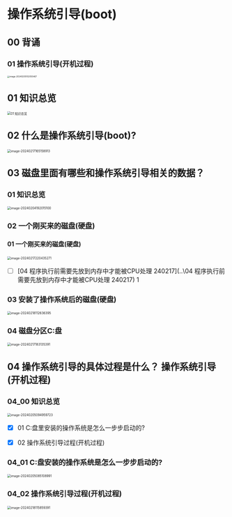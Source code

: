 # 操作系统引导(boot)



## 00 背诵



### 01 操作系统引导(开机过程)

<img src="https://cvp.oss-cn-shanghai.aliyuncs.com/picgo/202402051020698.png" alt="image-20240205102055467" style="zoom: 33%;" />

## 01 知识总览

<img src="https://cvp.oss-cn-shanghai.aliyuncs.com/picgo/202402171650740.png" alt="01 知识总览" style="zoom:50%;" />



## 02 什么是操作系统引导(boot)?

<img src="https://cvp.oss-cn-shanghai.aliyuncs.com/picgo/202402171651973.png" alt="image-20240217165158913" style="zoom:50%;" />



## 03 磁盘里面有哪些和操作系统引导相关的数据？



### 01  知识总览

<img src="https://cvp.oss-cn-shanghai.aliyuncs.com/picgo/202402041920161.png" alt="image-20240204192015100" style="zoom:50%;" />



### 02 一个刚买来的磁盘(硬盘)



#### 01 一个刚买来的磁盘(硬盘)

<img src="https://cvp.oss-cn-shanghai.aliyuncs.com/picgo/202402172204403.png" alt="image-20240217220435271" style="zoom:50%;" />

- [ ]  [04 程序执行前需要先放到内存中才能被CPU处理 240217](..\04 程序执行前需要先放到内存中才能被CPU处理 240217)  1




### 03 安装了操作系统后的磁盘(硬盘)

<img src="https://cvp.oss-cn-shanghai.aliyuncs.com/picgo/202402181126726.png" alt="image-20240218112636395" style="zoom:50%;" />



### 04 磁盘分区C:盘

<img src="https://cvp.oss-cn-shanghai.aliyuncs.com/picgo/202402171831845.png" alt="image-20240217183135391" style="zoom:50%;" />



## 04 操作系统引导的具体过程是什么？ 操作系统引导(开机过程)



### 04_00 知识总览

<img src="https://cvp.oss-cn-shanghai.aliyuncs.com/picgo/202402050949791.png" alt="image-20240205094959723" style="zoom:50%;" />

- [x] 01 C:盘里安装的操作系统是怎么一步步启动的?
- [x] 02 操作系统引导过程(开机过程)



### 04_01 C:盘安装的操作系统是怎么一步步启动的?

<img src="https://cvp.oss-cn-shanghai.aliyuncs.com/picgo/202402050851294.png" alt="image-20240205085108991" style="zoom:50%;" />



### 04_02 操作系统引导过程(开机过程)

<img src="https://cvp.oss-cn-shanghai.aliyuncs.com/picgo/202402181158926.png" alt="image-20240218115859391" style="zoom:50%;" />

